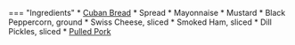 === "Ingredients"
    * [Cuban Bread](../bread/yeast-doughs/cuban-bread.md)
    * Spread
        * Mayonnaise
        * Mustard
        * Black Peppercorn, ground
    * Swiss Cheese, sliced
    * Smoked Ham, sliced
    * Dill Pickles, sliced
    * [Pulled Pork](../meats/pork/pulled-pork.md)

[^1]:
    Mitzewich, John. ["The Cuban Sandwich – Hold the Mojo."](https://foodwishes.blogspot.com/2017/01/the-cuban-sandwich-hold-mojo.html) *Food Wishes.* 20 January 2017.

